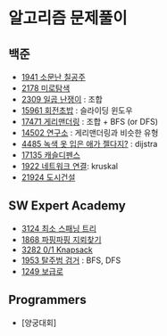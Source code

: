 # 알고리즘 문제풀이

## 백준
+ [1941 소문난 칠공주](https://www.acmicpc.net/problem/1941)
+ [2178 미로탐색](https://www.acmicpc.net/problem/2178)
+ [2309 일곱 난쟁이](https://www.acmicpc.net/problem/2309) : 조합 
+ [15961 회전초밥](https://www.acmicpc.net/problem/15961) : 슬라이딩 윈도우
+ [17471 게리맨더링](https://www.acmicpc.net/problem/17471) : 조합 + BFS (or DFS)
+ [14502 연구소](https://www.acmicpc.net/problem/14502) : 게리맨더링과 비슷한 유형
+ [4485 녹색 옷 입은 애가 젤다지?](https://www.acmicpc.net/problem/4485) : dijstra
+ [17135 캐슬디펜스](https://www.acmicpc.net/problem/17135)
+ [1922 네트워크 연결](https://www.acmicpc.net/problem/1922): kruskal
+ [21924 도시건설](https://www.acmicpc.net/problem/21924)


## SW Expert Academy
+ [3124 최소 스패닝 트리](https://swexpertacademy.com/main/code/problem/problemDetail.do?contestProbId=AV_mSnmKUckDFAWb)
+ [1868 파핑파핑 지뢰찾기](https://swexpertacademy.com/main/code/problem/problemSolver.do?contestProbId=AV5LwsHaD1MDFAXc)
+ [3282 0/1 Knapsack](https://swexpertacademy.com/main/code/problem/problemDetail.do?contestProbId=AWBJAVpqrzQDFAWr)
+ [1953 탈주범 검거](https://swexpertacademy.com/main/code/problem/problemDetail.do?contestProbId=AV5PpLlKAQ4DFAUq) : BFS, DFS
+ [1249 보급로](https://swexpertacademy.com/main/code/problem/problemDetail.do?contestProbId=AV15QRX6APsCFAYD)

## Programmers
+ [양궁대회]

